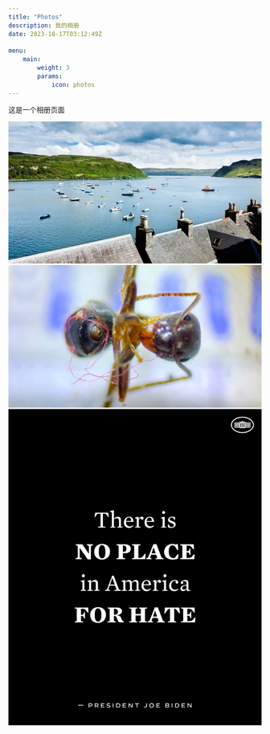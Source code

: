 ```yaml
---
title: "Photos"
description: 我的相册
date: 2023-10-17T03:12:49Z

menu:
    main:
        weight: 3
        params: 
            icon: photos
---
```



这是一个相册页面

![](https://raw.githubusercontent.com/laosji/img/main/img/_131450867_ullapoolview-gettyimages-184975890.jpg.webp) ![](https://raw.githubusercontent.com/laosji/img/main/img/092823_JB_ants-microplastic_feat-1030x580.jpg) ![](https://raw.githubusercontent.com/laosji/img/main/img/F8lpgalXUAAod9O)